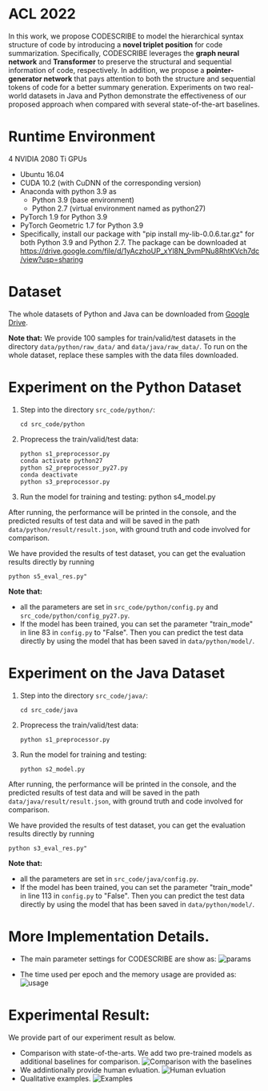 # ACL 2022
In this work, we propose CODESCRIBE to model the hierarchical syntax structure of code by introducing a **novel triplet position** for code summarization. Specifically, CODESCRIBE leverages the **graph neural network** and **Transformer** to preserve the structural and sequential information of code, respectively. In addition, we propose a **pointer-generator network** that pays attention to both the structure and sequential tokens of code for a better summary generation. Experiments on two real-world datasets in Java and Python demonstrate the effectiveness of our proposed approach when compared with several state-of-the-art baselines.
# Runtime Environment
4 NVIDIA 2080 Ti GPUs  
- Ubuntu 16.04  
- CUDA 10.2 (with CuDNN of the corresponding version)
- Anaconda with python 3.9 as
    * Python 3.9 (base environment)
    * Python 2.7 (virtual environment named as python27)
- PyTorch 1.9 for Python 3.9  
- PyTorch Geometric 1.7 for Python 3.9  
- Specifically, install our package with "pip install my-lib-0.0.6.tar.gz" for both Python 3.9 and Python 2.7. The package can be downloaded at https://drive.google.com/file/d/1yAczhoUP_xYl8N_9vmPNu8RhtKVch7dc/view?usp=sharing  
# Dataset
The whole datasets of Python and Java can be downloaded from [Google Drive](https://drive.google.com/drive/folders/1kh3TEeoChoEqBJKdLf0HLVZXwzn2R0Xq?usp=sharing).

**Note that:** We provide 100 samples for train/valid/test datasets in the directory `data/python/raw_data/` and `data/java/raw_data/`. To run on the whole dataset, replace these samples with the data files downloaded.

# Experiment on the Python Dataset
1. Step into the directory `src_code/python/`:
    ```angular2html
    cd src_code/python
    ```
2. Proprecess the train/valid/test data:
   ```angular2html
   python s1_preprocessor.py
   conda activate python27
   python s2_preprocessor_py27.py
   conda deactivate
   python s3_preprocessor.py
    ```
3. Run the model for training and testing:
   python s4_model.py
  
After running, the performance will be printed in the console, and the predicted results of test data and will be saved in the path `data/python/result/result.json`, with ground truth and code involved for comparison.  

We have provided the results of test dataset, you can get the evaluation results directly by running 
```angular2html
python s5_eval_res.py"
```

**Note that:** 
- all the parameters are set in `src_code/python/config.py` and `src_code/python/config_py27.py`.
- If the model has been trained, you can set the parameter "train_mode" in line 83 in `config.py` to "False". Then you can predict the test data directly by using the model that has been saved in `data/python/model/`.  

# Experiment on the Java Dataset
1. Step into the directory `src_code/java/`:
    ```angular2html
    cd src_code/java
    ```
2. Proprecess the train/valid/test data:
   ```angular2html
   python s1_preprocessor.py
    ```
3. Run the model for training and testing:
   ```angular2html
   python s2_model.py
   ```
   
  
After running, the performance will be printed in the console, and the predicted results of test data and will be saved in the path `data/java/result/result.json`, with ground truth and code involved for comparison.  

We have provided the results of test dataset, you can get the evaluation results directly by running 
```angular2html
python s3_eval_res.py"
```

**Note that:** 
- all the parameters are set in `src_code/java/config.py`.
- If the model has been trained, you can set the parameter "train_mode" in line 113 in `config.py` to "False". Then you can predict the test data directly by using the model that has been saved in `data/python/model/`.

# More Implementation Details.
- The main parameter settings for CODESCRIBE are show as:
![params](https://github.com/anonymousrepoxxx/IMG/blob/main/CODESCRIBE_IMG/IMG453.png)

- The time used per epoch and the memory usage are provided as:
![usage](https://github.com/anonymousrepoxxx/IMG/blob/main/CODESCRIBE_IMG/IMG454.png)

# Experimental Result:
We provide part of our experiment result as below.
- Comparison with state-of-the-arts. We add two pre-trained models as additional baselines for comparison.
![Comparison with the baselines](https://github.com/anonymousrepoxxx/IMG/blob/main/CODESCRIBE_IMG/IMG450.png)
- We addintionally provide human evluation.
![Human evluation](https://github.com/anonymousrepoxxx/IMG/blob/main/CODESCRIBE_IMG/IMG451.png)
- Qualitative examples.
![Examples](https://github.com/anonymousrepoxxx/IMG/blob/main/CODESCRIBE_IMG/IMG452.png)

    

